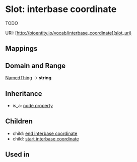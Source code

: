 # Slot: interbase coordinate


TODO

URI: [http://bioentity.io/vocab/interbase_coordinate](slot_uri)
## Mappings

## Domain and Range

[NamedThing](NamedThing.md) -> **string**
## Inheritance

 *  is_a: [node property](node_property.md)
## Children

 *  child: [end interbase coordinate](end_interbase_coordinate.md)
 *  child: [start interbase coordinate](start_interbase_coordinate.md)
## Used in

